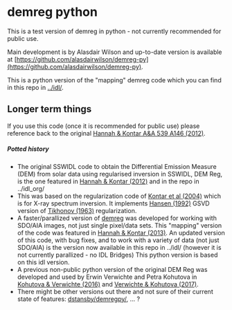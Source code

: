 # demreg python
This is a test version of demreg in python - not currently recommended for public use. 

Main development is by Alasdair Wilson and up-to-date version is available at [https://github.com/alasdairwilson/demreg-py](https://github.com/alasdairwilson/demreg-py).

This is a python version of the "mapping" demreg code which you can find in this repo in [../idl/](../idl/). 

## Longer term things

If you use this code (once it is recommended for public use) please reference back to the original [Hannah & Kontar A&A 539 A146 (2012)](https://doi.org/10.1051/0004-6361/201117576).

##### Potted history

* The original SSWIDL code to obtain the Differential Emission Measure (DEM) from solar data using regularised inversion in SSWIDL, DEM Reg, is the one featured in [Hannah & Kontar (2012)](https://doi.org/10.1051/0004-6361/201117576) and in the repo in ../idl_org/
* This was based on the regularization code of [Kontar et al (2004)](https://doi.org/10.1007/s11207-004-4140-x) which is for X-ray spectrum inversion. It implements [Hansen (1992)](https://doi.org/10.1088/0266-5611/8/6/005) GSVD version of [Tikhonov (1963)](https://scholar.google.com/scholar_lookup?author=Tikhonov%2C+A.+N.&journal=Soviet+Math.+Dokl.&volume=4&pages=1035&publication_year=1963) regularization.
* A faster/parallized version of [demreg](http://www.astro.gla.ac.uk/~iain/demreg/map/) was developed for working with SDO/AIA images, not just single pixel/data sets. This "mapping" version of the code was featured in [Hannah & Kontar (2013)](https://doi.org/10.1051/0004-6361/201219727). An updated version of this code, with bug fixes, and to work with a variety of data (not just SDO/AIA) is the version now available in this repo in ../idl/ (however it is not currently parallized - no IDL Bridges) This python version is based on this idl version.
* A previous non-public python version of the original DEM Reg was developed and used by Erwin Verwichte and Petra Kohutova in [Kohutova & Verwichte (2016)](https://doi.org/10.3847/0004-637X/827/1/39) and [Verwichte & Kohutova (2017)](https://doi.org/10.1051/0004-6361/201730675).
* There might be other versions out there and not sure of their current state of features: [dstansby/demregpy/](https://github.com/dstansby/demregpy), ... ? 

